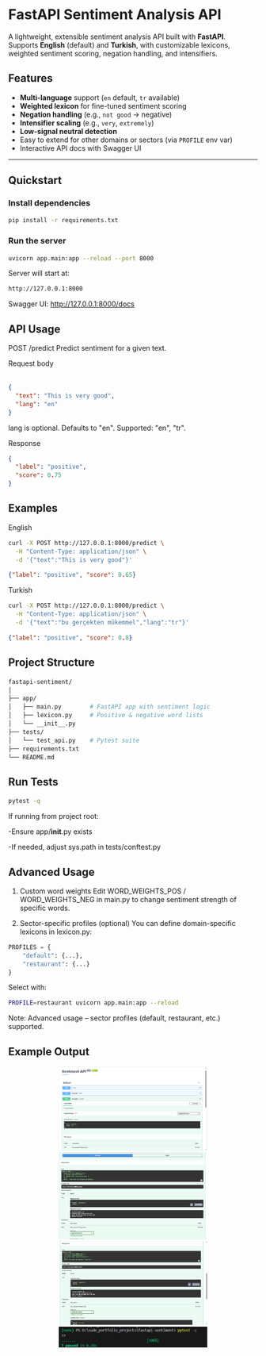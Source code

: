 # FastAPI Sentiment Analysis API

A lightweight, extensible sentiment analysis API built with **FastAPI**.  
Supports **English** (default) and **Turkish**, with customizable lexicons, weighted sentiment scoring, negation handling, and intensifiers.

## Features
- **Multi-language** support (`en` default, `tr` available)
- **Weighted lexicon** for fine-tuned sentiment scoring
- **Negation handling** (e.g., `not good` → negative)
- **Intensifier scaling** (e.g., `very`, `extremely`)
- **Low-signal neutral detection**
- Easy to extend for other domains or sectors (via `PROFILE` env var)
- Interactive API docs with Swagger UI

---

## Quickstart

### Install dependencies
```bash
pip install -r requirements.txt
```

### Run the server
```bash
uvicorn app.main:app --reload --port 8000

```
Server will start at:

```bash
http://127.0.0.1:8000

```

Swagger UI: http://127.0.0.1:8000/docs

## API Usage
POST /predict
Predict sentiment for a given text.

Request body

```json

{
  "text": "This is very good",
  "lang": "en"
}
```
lang is optional. Defaults to "en". Supported: "en", "tr".

Response
```json
{
  "label": "positive",
  "score": 0.75
}
```

## Examples
English

```bash
curl -X POST http://127.0.0.1:8000/predict \
  -H "Content-Type: application/json" \
  -d '{"text":"This is very good"}'
```

```json
{"label": "positive", "score": 0.65}
```

Turkish
```bash
curl -X POST http://127.0.0.1:8000/predict \
  -H "Content-Type: application/json" \
  -d '{"text":"bu gerçekten mükemmel","lang":"tr"}'
```
```json
{"label": "positive", "score": 0.8}
```

## Project Structure
```bash
fastapi-sentiment/
│
├── app/
│   ├── main.py        # FastAPI app with sentiment logic
│   ├── lexicon.py     # Positive & negative word lists
│   └── __init__.py
├── tests/
│   └── test_api.py    # Pytest suite
├── requirements.txt
└── README.md

```

## Run Tests
```bash
pytest -q
```
If running from project root:

-Ensure app/__init__.py exists

-If needed, adjust sys.path in tests/conftest.py

## Advanced Usage
1. Custom word weights
Edit WORD_WEIGHTS_POS / WORD_WEIGHTS_NEG in main.py to change sentiment strength of specific words.

2. Sector-specific profiles (optional)
You can define domain-specific lexicons in lexicon.py:

```python
PROFILES = {
    "default": {...},
    "restaurant": {...}
}
```
Select with:

```bash
PROFILE=restaurant uvicorn app.main:app --reload
```

Note: Advanced usage – sector profiles (default, restaurant, etc.) supported.

## Example Output

<p align="center">
  <a href="images/swagger.png">
    <img src="images/swagger.png" alt="Swagger UI" width="300"/>
  </a>
  <a href="images/predict_en.png">
    <img src="images/predict_eng.png" alt="English Prediction" width="300"/>
  </a>
  <a href="images/predict_tr.png">
    <img src="images/predict_tr.png" alt="Turkish Prediction" width="300"/>
  </a>
  <a href="images/tests.png">
    <img src="images/tests.png" alt="Test Results" width="300"/>
  </a>
</p>
